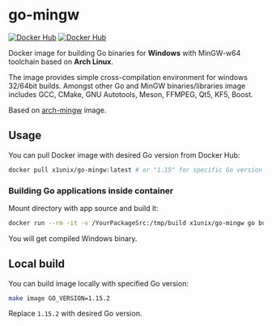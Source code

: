 # go-mingw

[![Docker Hub](https://img.shields.io/docker/pulls/x1unix/go-mingw.svg)](https://hub.docker.com/r/x1unix/go-mingw)
[![Docker Hub](https://img.shields.io/docker/v/x1unix/go-mingw.svg?sort=semver)](https://hub.docker.com/r/x1unix/go-mingw)

Docker image for building Go binaries for **Windows** with MinGW-w64 toolchain based on **Arch Linux**.

The image provides simple cross-compilation environment for windows 32/64bit builds. Amongst other Go and MinGW binaries/libraries image includes GCC, CMake, GNU Autotools, Meson, FFMPEG, Qt5, KF5, Boost.

Based on [arch-mingw](https://github.com/maxrd2/arch-mingw) image.

## Usage

You can pull Docker image with desired Go version from Docker Hub:

```bash
docker pull x1unix/go-mingw:latest # or "1.15" for specific Go version
```

### Building Go applications inside container

Mount directory with app source and build it:

```bash
docker run --rm -it -v /YourPackageSrc:/tmp/build x1unix/go-mingw go build YourPackage
```

You will get compiled Windows binary.

## Local build

You can build image locally with specified Go version:

```bash
make image GO_VERSION=1.15.2
```

Replace `1.15.2` with desired Go version.


